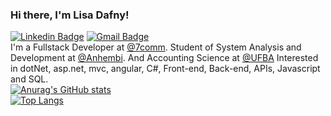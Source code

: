 ### Hi there, I'm Lisa Dafny!  
[![Linkedin Badge](https://img.shields.io/badge/LinkedIn-0077B5?style=for-the-badge&logo=linkedin&logoColor=white)](https://www.linkedin.com/in/lisadafny/) 
[![Gmail Badge](https://img.shields.io/badge/Gmail-D14836?style=for-the-badge&logo=gmail&logoColor=white)](mailto:lisadafny.tech@gmail.com)  
 I'm a Fullstack Developer at [@7comm]([https://www.7comm.com.br/]). 
Student of System Analysis and Development at [@Anhembi]([https://portal.anhembi.br/]). And Accounting Science at [@UFBA]([https://www.ufba.br/])
Interested in dotNet, asp.net, mvc, angular, C#, Front-end, Back-end, APIs, Javascript and SQL.  
[![Anurag's GitHub stats](https://github-readme-stats.vercel.app/api?username=lisadafny&count_private=true&show_icons=true&hide=issues,contribs,stars&theme=radical)](https://github.com/lisadafny)  
[![Top Langs](https://github-readme-stats.vercel.app/api/top-langs/?username=lisadafny&layout=compact&theme=radical)](https://github.com/lisadafny)
